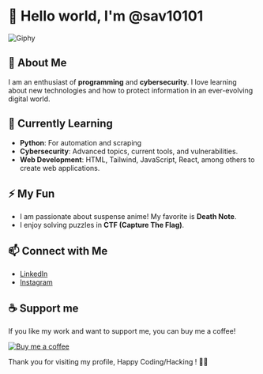 # 👋 Hello world, I'm @sav10101

![Giphy](https://media.giphy.com/media/YmZOBDYBcmWK4/giphy.gif)

## 👀 About Me
I am an enthusiast of **programming** and **cybersecurity**. I love learning about new technologies and how to protect information in an ever-evolving digital world.

## 🌱 Currently Learning
- **Python**: For automation and scraping
- **Cybersecurity**: Advanced topics, current tools, and vulnerabilities.
- **Web Development**: HTML, Tailwind, JavaScript, React, among others to create web applications.

## ⚡ My Fun
- I am passionate about suspense anime! My favorite is **Death Note**.
- I enjoy solving puzzles in **CTF (Capture The Flag)**.

## 📫 Connect with Me
- [LinkedIn](https://www.linkedin.com/in/frank-agustin-619225252/)
- [Instagram](https://instagram.com/sav.10101)

## ☕ Support me
If you like my work and want to support me, you can buy me a coffee!

[![Buy me a coffee](https://www.buymeacoffee.com/assets/img/custom_images/orange_img.png)](https://www.buymeacoffee.com/tu-usuario)

Thank you for visiting my profile, Happy Coding/Hacking ! 🚀😈
